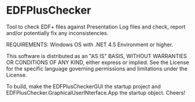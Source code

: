 # EDFPlusChecker
Tool to check EDF+ files against Presentation Log files and check, report and/or potentially fix any inconsistencies.

REQUIREMENTS:
Windows OS with .NET 4.5 Environment or higher.

This software is distributed as an "AS IS" BASIS, WITHOUT WARRANTIES OR CONDITIONS OF ANY KIND, either express or implied. 
See the License for the specific language governing permissions and limitations under the License.

To build, make the EDFPlusCheckerGUI the startup project and EDFPlusChecker.GraphicalUserINterface.App the startup object. Cheers!
